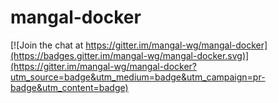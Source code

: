 # mangal-docker

[![Join the chat at https://gitter.im/mangal-wg/mangal-docker](https://badges.gitter.im/mangal-wg/mangal-docker.svg)](https://gitter.im/mangal-wg/mangal-docker?utm_source=badge&utm_medium=badge&utm_campaign=pr-badge&utm_content=badge)
